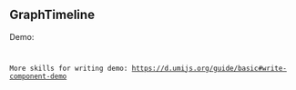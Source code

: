 
## GraphTimeline

Demo:
<code src="./demo/basic/index.tsx" />

More skills for writing demo: https://d.umijs.org/guide/basic#write-component-demo
